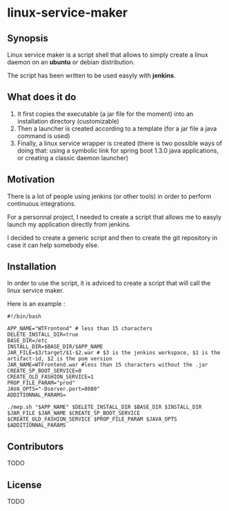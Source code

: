 # linux-service-maker

## Synopsis

Linux service maker is a script shell that allows to simply create a linux daemon on an **ubuntu** or debian distribution.

The script has been written to be used easyly with **jenkins**.

## What does it do

1. It first copies the executable (a jar file for the moment) into an installation directory (customizable)
2. Then a launcher is created according to a template (for a jar file a java command is used)
3. Finally, a linux service wrapper is created (there is two possible ways of doing that: using a symbolic link for spring boot 1.3.0 java applications, or creating a classic daemon launcher)

## Motivation
There is a lot of people using jenkins (or other tools) in order to perform continuous integrations.

For a personnal project, I needed to create a script that allows me to easyly launch my application directly from jenkins.

I decided to create a generic script and then to create the git repository in case it can help somebody else.

## Installation

In order to use the script, it is adviced to create a script that will call the linux service maker.

Here is an example : 

```shell
#!/bin/bash

APP_NAME="WTFrontend" # less than 15 characters
DELETE_INSTALL_DIR=true
BASE_DIR=/etc
INSTALL_DIR=$BASE_DIR/$APP_NAME
JAR_FILE=$3/target/$1-$2.war # $3 is the jenkins workspace, $1 is the artifact-id, $2 is the pom version
JAR_NAME=WTFrontend.war #less than 15 characters without the .jar
CREATE_SP_BOOT_SERVICE=0
CREATE_OLD_FASHION_SERVICE=1
PROP_FILE_PARAM="prod"
JAVA_OPTS="-Dserver.port=8080"
ADDITIONNAL_PARAMS=

./mep.sh "$APP_NAME" $DELETE_INSTALL_DIR $BASE_DIR $INSTALL_DIR $JAR_FILE $JAR_NAME $CREATE_SP_BOOT_SERVICE $CREATE_OLD_FASHION_SERVICE $PROP_FILE_PARAM $JAVA_OPTS $ADDITIONNAL_PARAMS

```


## Contributors
TODO

## License
TODO
